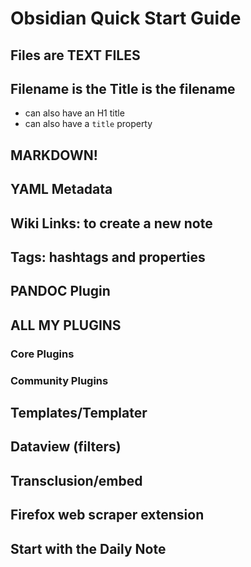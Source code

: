# Obsidian Quick Start Guide

## Files are TEXT FILES


## Filename is the Title is the filename

- can also have an H1 title
- can also have a `title` property


## MARKDOWN!


## YAML Metadata

## Wiki Links: to create a new note

## Tags: hashtags and properties

## PANDOC Plugin

## ALL MY PLUGINS

### Core Plugins

### Community Plugins

## Templates/Templater

## Dataview (filters)

## Transclusion/embed

## Firefox web scraper extension

## Start with the Daily Note
